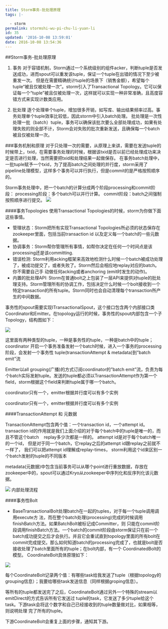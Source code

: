 ```yaml
---
title: Storm事务-批处理原理
tags: |-

  - storm
permalink: stormshi-wu-pi-chu-li-yuan-li
id: 35
updated: '2016-10-08 13:59:01'
date: 2016-10-08 13:54:36
---
```


##Storm事务-批处理原理

1.	事务
对于容错机制，Storm通过一个系统级别的组件acker，判断tuple是否发送成功，进而spout可以重发该tuple，保证一个tuple在出错的情况下至少被重发一次。
但是在需要精确统计tuple的场景下（销售金额），希望每个tuple“被且仅被处理一次”。storm引入了Transactional Topology。它可以保证每一个“tuple”被且仅被处理一次，这样就可以实现一种非常准确，且高度容错方式来实现计数类应用。

2.	批处理
	逐个处理单个tuple，增加很多开销，如写库、输出结果频率过高。事务处理单个tuple效率比较低，因此storm中引入batch处理。
	批处理是一次性处理一批（batch）tuple，事务可以确保该批次要么全部处理成功，如果有处理失败的则全部不计，Storm会对失败的批次重新发送，且确保每一个batch被且仅被处理一次。
	
###事务机制和原理
对于只处理一次的需要，从原理上来讲，需要在发送tuple的时候带上，txid，在需要事务处理的时候，根据该txid是否以前已经处理成功来决定是否进行处理，当然需要把txid和处理结果一起做保存。
在事务batch处理中，一批tuple赋予一个txid，为了提高batch之间处理的并行度，storm采用了pipeline处理模型，这样多个事务可以并行执行，但是commit的是严格按照顺序的。

Storm事务处理中，把一个batch的计算分成两个阶段processing和commit阶段：
processing阶段：多个batch可以并行计算。
commit阶段：batch之间强制按照顺序进行提交。
![](/uploads/2016/10/--1.png)

####事务Topologies
使用Transactional Topologies的时候，storm为你做下面这些事情。

* 管理状态：Storm把所有实现Transactional Topologies所必须的状态保存在zookeeper里面，包括当前transaction id 以及定义每一个batch的一些元数据。
* 协调事务：Storm帮你管理所有事情，如帮你决定在任何一个时间点是该processing还是该committing.
* 错误检测: Storm利用acking框架来高效地检测什么时候一个batch被成功处理了，被成功提交了，或者失败了。Storm然后会相应地replay对应的batch。你不需要自己手	动做任何acking或者anchoring (emit时发生的动作)。
* 内置的批处理API: Storm在普通bolt之上包装了一层API来提供对tuple的批处理支持。Storm管理所有的协调工作，包括决定什么时候一个bolt接收到一个特定transaction的所有tuple。Storm同时也会自动清理每个transaction所产生的中间数据。


事务性的spout需要实现ITransactionalSpout，这个接口包含两个内部接口类Coordinator和Emitter。在topology运行的时候，事务性的spout内部包含一个子Topology，结构图如下：

![](/uploads/2016/10/--2.png)

这里面有两种类型的tuple，一种是事务性的tuple，一种是batch中的tuple；
coordinator 开启一个事务准备发射一个batch时候，进入一个事务的processing阶段，会发射一个事务性 tuple(transactionAttempt & metadata)到”batch emit”流

Emitter以all grouping(广播)的方式订阅coordinator的”batch emit”流，负责为每个batch实际发射tuple。发送的tuple都必须以TransactionAttempt作为第一个field，storm根据这个field来判断tuple属于哪一个batch。

coordinator只有一个，emitter根据并行度可以有多个实例

coordinator只有一个，emitter根据并行度可以有多个实例


####TransactionAttempt 和 元数据

TransactionAttempt包含两个值：一个transaction id，一个attempt id。transaction id的作用就是我们上面介绍的对于每个batch中的tuple是唯一的，而且不管这个batch    replay多少次都是一样的。
attempt id是对于每个batch唯一的一个id， 但是对于同一个batch，它replay之后的attempt id跟replay之前就不一样了，
我们可以把attempt id理解成replay-times， storm利用这个id来区别一个batch发射的tuple的不同版本

metadata(元数据)中包含当前事务可以从哪个point进行重放数据，存放在zookeeper中的，spout可以通过Kryo从zookeeper中序列化和反序列化该元数据。

![](/uploads/2016/10/--3.png)
内部处理流程

####事务性Bolt
* BaseTransactionalBolt处理batch在一起的tuples，对于每一个tuple调用调用execute方 法，而在整个batch处理(processing)完成的时候调用finishBatch方法。如果BatchBolt被标记成Committer，则 只能在commit阶段调用finishBatch方法。一个batch的commit阶段由storm保证只在前一个batch成功提交之后才会执行。并且它会重试直到topology里面的所有bolt在commit完成提交。那么如何知道batch的processing完成了，也就是bolt是否接收处理了batch里面所有的tuple；在bolt内部，有一个 CoordinatedBolt的模型。
CoordinateBolt具体原理如下：

![](/uploads/2016/10/--4.png)

每个CoordinateBolt记录两个值：有哪些task给我发送了tuple（根据topology的grouping信息）；我要给哪些task发送信息（同样根据groping信息）。

等所有的tuple都发送完了之后，CoordinateBolt通过另外一个特殊的stream以emitDirect的方式告诉所有它发送过 tuple的task，它发送了多少tuple给这个task。下游task会将这个数字和自己已经接收到的tuple数量做对比，如果相等，则说明处理 完了所有的tuple。

下游CoordinateBolt会重复上面的步骤，通知其下游。
